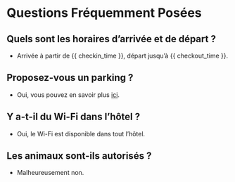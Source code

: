 # **Questions Fréquemment Posées**

## Quels sont les horaires d’arrivée et de départ ?
- Arrivée à partir de {{ checkin_time }}, départ jusqu’à {{ checkout_time }}.

## Proposez-vous un parking ?
- Oui, vous pouvez en savoir plus [ici](parking.md).

## Y a-t-il du Wi-Fi dans l’hôtel ?
- Oui, le Wi-Fi est disponible dans tout l’hôtel.

## Les animaux sont-ils autorisés ?
- Malheureusement non.
